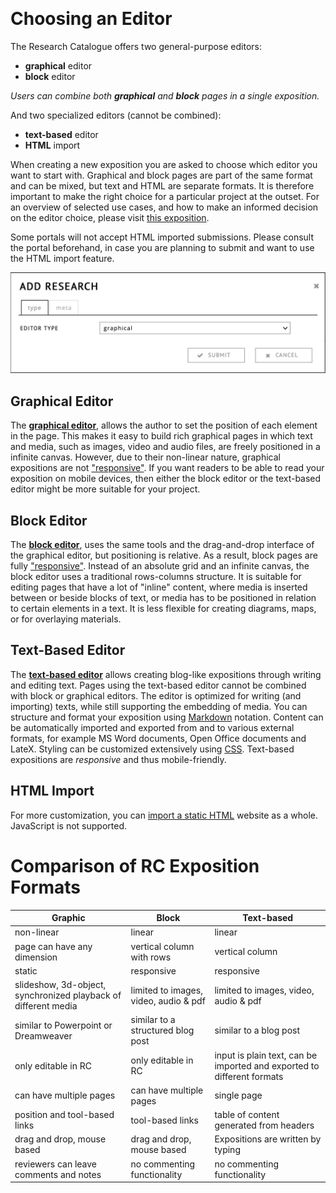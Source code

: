<a id="comparison">&nbsp;</a>

# Choosing an Editor 

The Research Catalogue offers two general-purpose editors:

- **graphical** editor
- **block** editor

*Users can combine both __graphical__ and __block__ pages in a single exposition.*

And two specialized editors (cannot be combined):

- **text-based** editor 
- **HTML** import

When creating a new exposition you are asked to choose which editor you want to start with. Graphical and block pages are part of the same format and can be mixed,
but text and HTML are separate formats. It is therefore important to
make the right choice for a particular project at the outset. For an overview of selected use cases, and how to make an informed decision on the editor choice, please visit [this exposition](https://www.researchcatalogue.net/view/2445101/2445102).

Some portals will not accept HTML imported submissions. Please consult the portal beforehand, in case you are planning to submit and want to use the HTML import feature.
 
![choosing a format in the Create Exposition dialog](images/format-picker.png "format picker")

## Graphical Editor

The [**graphical editor**](#workspace-editor), allows the author to
set the position of each element in the page. This makes it easy to
build rich graphical pages in which text and media, such as
images, video and audio files, are freely positioned in a infinite canvas. However, due to their non-linear nature, graphical expositions are not
["responsive"](https://en.wikipedia.org/wiki/Responsive_web_design). If
you want readers to be able to read your exposition on mobile devices, then
either the block editor or the text-based editor might be more suitable for your project.

## Block Editor

The [**block editor**](#block-editor), uses the same tools and
the drag-and-drop interface of the graphical editor, but positioning is
relative. As a result, block pages are fully
["responsive"](https://en.wikipedia.org/wiki/Responsive_web_design). Instead
of an absolute grid and an infinite canvas, the block editor uses a traditional rows-columns structure. It is
suitable for editing pages that have a lot of "inline" content,
where media is inserted between or beside blocks of text, or media has to be
positioned in relation to certain elements in a text. It is less
flexible for creating diagrams, maps, or for overlaying materials.

## Text-Based Editor

The [**text-based editor**](#text-based-editor) allows creating blog-like
expositions through writing and editing text. Pages using the text-based editor
cannot be combined with block or graphical editors. The editor is optimized for
writing (and importing) texts, while still supporting the embedding of media.
You can structure and format your exposition using
[Markdown](http://https://en.wikipedia.org/wiki/Markdown) notation. Content can
be automatically imported and exported from and to various external formats, for
example MS Word documents, Open Office documents and LateX. Styling can be
customized extensively using [CSS](https://www.w3schools.com/css/ "more
information on CSS"). Text-based expositions are *responsive* and thus mobile-friendly.

## HTML Import

For more customization, you can [import a static HTML](#html-import) website as a
whole. JavaScript is not supported.

# Comparison of RC Exposition Formats

| Graphic 														| Block | Text-based |
|-----------------------------------|----------------|----------------|
| non-linear                        | linear                 | linear |
| page can have any dimension       | vertical column with rows                | vertical column |
| static                            |  responsive      |  responsive    |
| slideshow, 3d-object, synchronized playback of different media | limited to images, video, audio & pdf | limited to images, video, audio & pdf |
| similar to Powerpoint or Dreamweaver												| similar to a structured blog post | similar to a blog post |
| only editable in RC											| only editable in RC											| input is plain text, can be imported and exported to different formats  |
| can have multiple pages | can have multiple pages | single page |
| position and tool-based links | tool-based links | table of content generated from headers |
| drag and drop, mouse based       | drag and drop, mouse based       | Expositions are written by typing |
| reviewers can leave comments and notes       | no commenting functionality | no commenting functionality |

